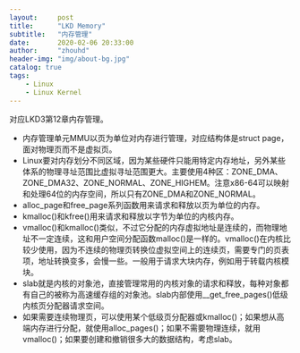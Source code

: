 ```yaml
---
layout:     post
title:      "LKD Memory"
subtitle:   "内存管理"
date:       2020-02-06 20:33:00
author:     "zhouhd"
header-img: "img/about-bg.jpg"
catalog: true
tags:
    - Linux
    - Linux Kernel
---
```


对应LKD3第12章内存管理。

- 内存管理单元MMU以页为单位对内存进行管理，对应结构体是struct page，面对物理页而不是虚拟页。
- Linux要对内存划分不同区域，因为某些硬件只能用特定内存地址，另外某些体系的物理寻址范围比虚拟寻址范围更大。主要使用4种区：ZONE_DMA、ZONE_DMA32、ZONE_NORMAL、ZONE_HIGHEM。注意x86-64可以映射和处理64位的内存空间，所以只有ZONE_DMA和ZONE_NORMAL。
- alloc_page和free_page系列函数用来请求和释放以页为单位的内存。
- kmalloc()和kfree()用来请求和释放以字节为单位的内核内存。
- vmalloc()和kmalloc()类似，不过它分配的内存虚拟地址是连续的，而物理地址不一定连续，这和用户空间分配函数malloc()是一样的。vmalloc()在内核比较少使用，因为不连续的物理页转换位虚拟空间上的连续页，需要专门的页表项，地址转换变多，会慢一些。一般用于请求大块内存，例如用于转载内核模块。
- slab就是内核的对象池，直接管理常用的内核对象的请求和释放，每种对象都有自己的被称为高速缓存组的对象池。slab内部使用__get_free_pages()低级内核页分配器请求空间。
- 如果需要连续物理页，可以使用某个低级页分配器或kmalloc()；如果想从高端内存进行分配，就使用alloc_pages()；如果不需要物理连续，就用vmalloc()；如果要创建和撤销很多大的数据结构，考虑slab。
